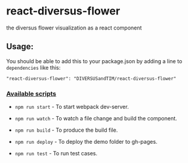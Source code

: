 # react-diversus-flower
the diversus flower visualization as a react component

## Usage:

You should be able to add this to your package.json by adding a line to `dependencies` like this:

    "react-diversus-flower": "DIVERSUSandTIM/react-diversus-flower"


### [Available scripts](https://github.com/DIVERSUSandTIM/react-diversus-flower/blob/master/package.json#L28)

- `npm run start`  - To start webpack dev-server.

- `npm run watch`  - To watch a file change and build the component.

- `npm run build`  - To produce the build file.

- `npm run deploy` - To deploy the demo folder to gh-pages.

- `npm run test`   - To run test cases.

